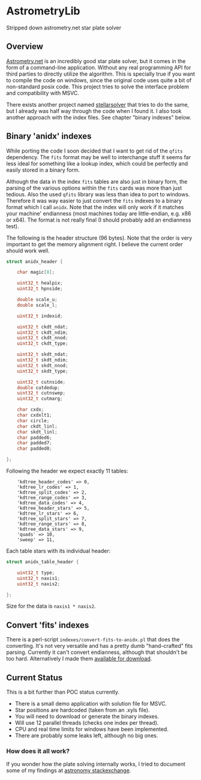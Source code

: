 # AstrometryLib

Stripped down astrometry.net star plate solver

## Overview

[Astrometry.net][1] is an incredibly good star plate solver, but it comes in the form
of a command-line application. Without any real programming API for third parties to
directly utilize the algorithm. This is specially true if you want to compile the
code on windows, since the original code uses quite a bit of non-standard posix code.
This project tries to solve the interface problem and compatibility with MSVC.

There exists another project named [stellarsolver][2] that tries to do the same, but
I already was half way through the code when I found it. I also took another approach
with the index files. See chapter "binary indexes" below.

## Binary 'anidx' indexes

While porting the code I soon decided that I want to get rid of the `qfits` dependency.
The `fits` format may be well to interchange stuff it seems far less ideal for something
like a lookup index, which could be perfectly and easily stored in a binary form.

Although the data in the index `fits` tables are also just in binary form, the parsing of
the various options within the `fits` cards was more than just tedious. Also the used
`qfits` library was less than idea to port to windows. Therefore it was way easier to
just convert the `fits` indexes to a binary format which I call `anidx`. Note that the
index will only work if it matches your machine' endianness (most machines today are
little-endian, e.g. x86 or x64). The format is not really final (I should probably
add an endianness test).

The following is the header structure (96 bytes). Note that the order is very important
to get the memory alignment right. I believe the current order should work well.

```c
struct anidx_header {

    char magic[8];

    uint32_t healpix;
    uint32_t hpnside;

    double scale_u;
    double scale_l;

    uint32_t indexid;

    uint32_t ckdt_ndat;
    uint32_t ckdt_ndim;
    uint32_t ckdt_nnod;
    uint32_t ckdt_type;

    uint32_t skdt_ndat;
    uint32_t skdt_ndim;
    uint32_t skdt_nnod;
    uint32_t skdt_type;

    uint32_t cutnside;
    double cutdedup;
    uint32_t cutnswep;
    uint32_t cutmarg;

    char cxdx;
    char cxdxlt1;
    char circle;
    char ckdt_linl;
    char skdt_linl;
    char padded6;
    char padded7;
    char padded8;

};
```

Following the header we expect exactly 11 tables:

```
    'kdtree_header_codes' => 0,
    'kdtree_lr_codes' => 1,
    'kdtree_split_codes' => 2,
    'kdtree_range_codes' => 3,
    'kdtree_data_codes' => 4,
    'kdtree_header_stars' => 5,
    'kdtree_lr_stars' => 6,
    'kdtree_split_stars' => 7,
    'kdtree_range_stars' => 8,
    'kdtree_data_stars' => 9,
    'quads' => 10,
    'sweep' => 11,
```

Each table stars with its individual header:

```c
struct anidx_table_header {

    uint32_t type;
    uint32_t naxis1;
    uint32_t naxis2;

};
```

Size for the data is `naxis1 * naxis2`.

## Convert 'fits' indexes

There is a perl-script `indexes/convert-fits-to-anidx.pl` that does the converting.
It's not very versatile and has a pretty dumb "hand-crafted" fits parsing.
Currently it can't convert endianness, although that shouldn't be too hard.
Alternatively I made them [available for download][3].

## Current Status

This is a bit further than POC status currently.

- There is a small demo application with solution file for MSVC.
- Star positions are hardcoded (taken from an .xyls file).
- You will need to download or generate the binary indexes.
- Will use 12 parallel threads (checks one index per thread).
- CPU and real time limits for windows have been implemented.
- There are probably some leaks left, although no big ones.

### How does it all work?

If you wonder how the plate solving internally works, I tried to
document some of my findings at [astronomy stackexchange][4].


[1]: http://astrometry.net/
[2]: https://github.com/rlancaste/stellarsolver
[3]: http://www.ocbnet.ch/astrometrylib/
[4]: https://astronomy.stackexchange.com/questions/33575/how-the-heck-does-astrometry-net-work/40644#40644